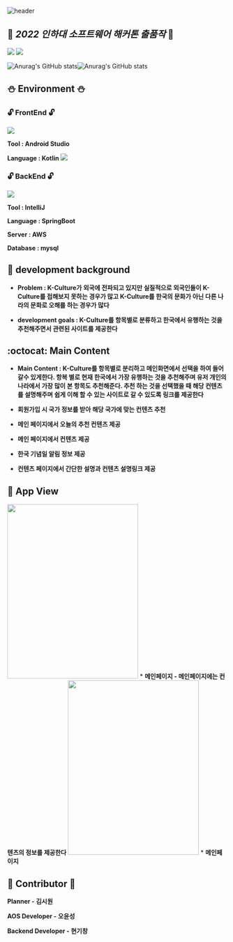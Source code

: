 ![header](https://capsule-render.vercel.app/api?type=wave&color=4aa8d8&height=300&section=header&text=INHA%20Hackathon&fontSize=90)

## :flashlight: _2022 인하대 소프트웨어 해커톤 출품작_  :flashlight:

<a href="https://github.com/oyunseong" target="_blank"><img src="https://img.shields.io/badge/oyunseong-000000?style=plastic&logo=#F40D12&logoColor=000000"/></a> <a href="https://github.com/developer-hyun" target="_blank"><img src="https://img.shields.io/badge/developer-hyun-000000?style=plastic&logo=#F40D12&logoColor=000000"/></a>

![Anurag's GitHub stats](https://github-readme-stats.vercel.app/api?username=developer-hyun&show_icons=true&theme=gruvbox_light)![Anurag's GitHub stats](https://github-readme-stats.vercel.app/api?username=oyunseong&show_icons=true&theme=gruvbox_light)


## :snowman: Environment :snowman:

### :unlock: FrontEnd :unlock:
 <a href="https://github.com/oyunseong" target="_blank"><img src="https://img.shields.io/badge/oyunseong-000000?style=plastic&logo=#F40D12&logoColor=000000"/></a>
 
 **Tool : Android Studio**
 
 **Language : Kotlin**  <img src="https://img.shields.io/badge/Android-3DDC84?style=flat-square&logo=Android&logoColor=white"/>
 
 
 ### :unlock: BackEnd :unlock:
 <a href="https://github.com/developer-hyun" target="_blank"><img src="https://img.shields.io/badge/developer-hyun-000000?style=plastic&logo=#F40D12&logoColor=000000"/></a>
 
  **Tool : IntelliJ**
 
  **Language : SpringBoot**
 
  **Server : AWS**
 
  **Database : mysql**
  
  
  
  
  ## :page_facing_up: development background
  
  + **Problem : K-Culture가 외국에 전파되고 있지만 실질적으로 외국인들이 K-Culture를 접해보지 못하는 경우가 많고 K-Culture를 한국의 문화가               아닌 다른 나라의 문화로 오해를 하는 경우가 많다**
  
  
  
  
  + **development goals : K-Culture를 항목별로 분류하고 한국에서 유행하는 것을 추천해주면서 관련된 사이트를 제공한다**
  
  
  


## :octocat: Main Content

  + **Main Content : K-Culture를 항목별로 분리하고 메인화면에서 선택을 하여 들어갈수 있게한다. 항복 별로 현재 한국에서 가장 유행하는 것을                    추천해주며 유저 개인의 나라에서 가장 많이 본 항목도 추천해준다. 추천 하는 것을 선택했을 때 해당 컨텐츠를 설명해주며                      쉽게 이해 할 수 있는 사이트로 갈 수 있도록 링크를 제공한다**


 + **회원가입 시 국가 정보를 받아 해당 국가에 맞는 컨텐츠 추천**
 + **메인 페이지에서 오늘의 추천 컨텐츠 제공**
 + **메인 페이지에서 컨텐츠 제공**
 + **한국 기념일 알림 정보 제공**
 + **컨텐츠 페이지에서 간단한 설명과 컨텐츠 설명링크 제공**

## :flags: App View

<img src="https://user-images.githubusercontent.com/84491771/150542342-2edac039-2a78-49cc-82ae-c51821613190.png" width="300" height="400"/>  * **메인페이지 - 메인페이지에는 컨텐츠의 정보를 제공한다**
<img src="https://user-images.githubusercontent.com/84491771/150542489-ba5982b9-0653-4e17-8f0d-8d3be23e97b5.png" width="300" height="400"/>  * **메인페이지**





## :seedling: Contributor :seedling:


**Planner - 김시원**

**AOS Developer - 오윤성**

**Backend Developer - 현기창**





  
